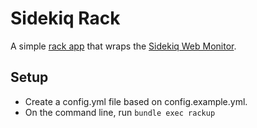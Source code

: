 # Sidekiq Rack
A simple [rack app](http://rack.github.io) that wraps the 
[Sidekiq Web Monitor](https://github.com/mperham/sidekiq/wiki/Monitoring).

## Setup
* Create a config.yml file based on config.example.yml. 
* On the command line, run `bundle exec rackup`